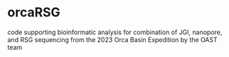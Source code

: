 # orcaRSG
code supporting bioinformatic analysis for combination of JGI, nanopore, and RSG sequencing from the 2023 Orca Basin Expedition by the OAST team
